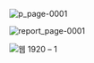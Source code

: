 
![p_page-0001](https://user-images.githubusercontent.com/54563422/81192738-8804d900-8ff5-11ea-83eb-db76786e5fef.jpg)

![report_page-0001](https://user-images.githubusercontent.com/54563422/81254659-ba9aea00-9066-11ea-93df-b8c4f9163281.jpg)

![웹 1920 – 1](https://user-images.githubusercontent.com/54563422/86008566-ed080880-ba53-11ea-895f-0a235303c59e.jpg)
